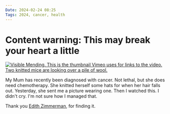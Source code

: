 ```yaml
---
Date: 2024-02-24 08:25
Tags: 2024, cancer, health
---
```


# Content warning: This may break your heart a little

[![Visible Mending. This is the thumbnail Vimeo uses for links to the video. Two knitted mice are looking over a pile of wool.](https://cdn.some.pics/phils/65d9a9a443803.jpg)](https://player.vimeo.com/video/827066711?h=b05611ccb9)

My Mum has recently been diagnosed with cancer. Not lethal, but she does need chemotherapy. She knitted herself some hats for when her hair falls out. Yesterday, she sent me a picture wearing one. Then I watched this. I didn't cry. I'm not sure how I managed that.

Thank you [Edith Zimmerman](https://kottke.org/24/02/visible-mending-on-love-death-and-knitting), for finding it.